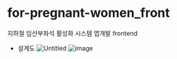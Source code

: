 # for-pregnant-women_front
지하철 임산부좌석 활성화 시스템 앱개발 frontend

- 설계도
  ![Untitled](https://s3-us-west-2.amazonaws.com/secure.notion-static.com/aa8024d1-c548-459d-b917-763af641951c/Untitled.png)
![image](https://github.com/itsminei/for-pregnant-women_front/assets/106878420/316a1803-a62b-4b72-8bd8-06ed1a2d127e)

